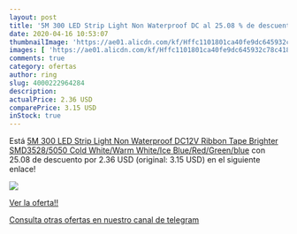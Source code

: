 ```yaml
---
layout: post
title: '5M 300 LED Strip Light Non Waterproof DC al 25.08 % de descuento'
date: 2020-04-16 10:53:07
thumbnailImage: 'https://ae01.alicdn.com/kf/Hffc1101801ca40fe9dc645932c78c418d/5M-300-LED-Strip-Light-Non-Waterproof-DC12V-Ribbon-Tape-Brighter-SMD3528-5050-Cold-White-Warm.jpg_350x350._SL200_.jpg'
images: [ 'https://ae01.alicdn.com/kf/Hffc1101801ca40fe9dc645932c78c418d/5M-300-LED-Strip-Light-Non-Waterproof-DC12V-Ribbon-Tape-Brighter-SMD3528-5050-Cold-White-Warm.jpg_350x350._SL200_.jpg' ]
comments: true
category: ofertas
author: ring
slug: 4000222964284
description:
actualPrice: 2.36 USD
comparePrice: 3.15 USD
inStock: true
---
```


Está [5M 300 LED Strip Light Non Waterproof DC12V Ribbon Tape Brighter SMD3528/5050 Cold White/Warm White/Ice Blue/Red/Green/blue](https://www.amazon.com/dp/4000222964284/?tag=redken08-20) con 25.08 de descuento por 2.36 USD (original: 3.15 USD) en el siguiente enlace!

[![](https://ae01.alicdn.com/kf/Hffc1101801ca40fe9dc645932c78c418d/5M-300-LED-Strip-Light-Non-Waterproof-DC12V-Ribbon-Tape-Brighter-SMD3528-5050-Cold-White-Warm.jpg_350x350._SL200_.jpg)](https://www.amazon.com/dp/4000222964284/?tag=redken08-20)

[Ver la oferta!!](https://www.amazon.com/dp/4000222964284/?tag=redken08-20)

[Consulta otras ofertas en nuestro canal de telegram](https://t.me/s/ofertas25)
